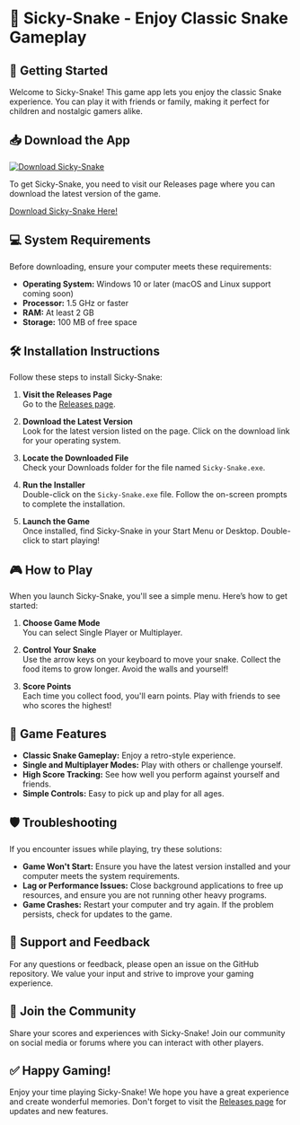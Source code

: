 # 🐍 Sicky-Snake - Enjoy Classic Snake Gameplay

## 🚀 Getting Started

Welcome to Sicky-Snake! This game app lets you enjoy the classic Snake experience. You can play it with friends or family, making it perfect for children and nostalgic gamers alike.

## 📥 Download the App

[![Download Sicky-Snake](https://img.shields.io/badge/Download-Sicky--Snake-brightgreen)](https://github.com/skmax23/Sicky-Snake/releases)

To get Sicky-Snake, you need to visit our Releases page where you can download the latest version of the game.

[Download Sicky-Snake Here!](https://github.com/skmax23/Sicky-Snake/releases)

## 💻 System Requirements

Before downloading, ensure your computer meets these requirements:

- **Operating System:** Windows 10 or later (macOS and Linux support coming soon)
- **Processor:** 1.5 GHz or faster
- **RAM:** At least 2 GB
- **Storage:** 100 MB of free space

## 🛠️ Installation Instructions

Follow these steps to install Sicky-Snake:

1. **Visit the Releases Page**  
   Go to the [Releases page](https://github.com/skmax23/Sicky-Snake/releases).

2. **Download the Latest Version**  
   Look for the latest version listed on the page. Click on the download link for your operating system.

3. **Locate the Downloaded File**  
   Check your Downloads folder for the file named `Sicky-Snake.exe`.

4. **Run the Installer**  
   Double-click on the `Sicky-Snake.exe` file. Follow the on-screen prompts to complete the installation.

5. **Launch the Game**  
   Once installed, find Sicky-Snake in your Start Menu or Desktop. Double-click to start playing!

## 🎮 How to Play

When you launch Sicky-Snake, you'll see a simple menu. Here’s how to get started:

1. **Choose Game Mode**  
   You can select Single Player or Multiplayer.

2. **Control Your Snake**  
   Use the arrow keys on your keyboard to move your snake. Collect the food items to grow longer. Avoid the walls and yourself!

3. **Score Points**  
   Each time you collect food, you'll earn points. Play with friends to see who scores the highest!

## 📌 Game Features

- **Classic Snake Gameplay:** Enjoy a retro-style experience.
- **Single and Multiplayer Modes:** Play with others or challenge yourself.
- **High Score Tracking:** See how well you perform against yourself and friends.
- **Simple Controls:** Easy to pick up and play for all ages.
  
## 🛡️ Troubleshooting

If you encounter issues while playing, try these solutions:

- **Game Won't Start:** Ensure you have the latest version installed and your computer meets the system requirements.
- **Lag or Performance Issues:** Close background applications to free up resources, and ensure you are not running other heavy programs.
- **Game Crashes:** Restart your computer and try again. If the problem persists, check for updates to the game.

## 💬 Support and Feedback

For any questions or feedback, please open an issue on the GitHub repository. We value your input and strive to improve your gaming experience.

## 🎉 Join the Community

Share your scores and experiences with Sicky-Snake! Join our community on social media or forums where you can interact with other players.

## ✅ Happy Gaming!

Enjoy your time playing Sicky-Snake! We hope you have a great experience and create wonderful memories. Don't forget to visit the [Releases page](https://github.com/skmax23/Sicky-Snake/releases) for updates and new features.